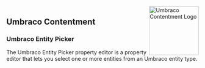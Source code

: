 <img src="../docs/assets/img/logo.png" alt="Umbraco Contentment Logo" title="A shoebox of Umbraco happiness." height="130" align="right">

## Umbraco Contentment

### Umbraco Entity Picker

The Umbraco Entity Picker property editor is a property editor that lets you select one or more entities from an Umbraco entity type.
